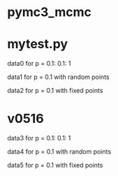 # pymc3_mcmc
# mytest.py
data0 for p = 0.1: 0.1: 1

data1 for p = 0.1 with random points

data2 for p = 0.1 with fixed points
# v0516
data3 for p = 0.1: 0.1: 1

data4 for p = 0.1 with random points

data5 for p = 0.1 with fixed points
